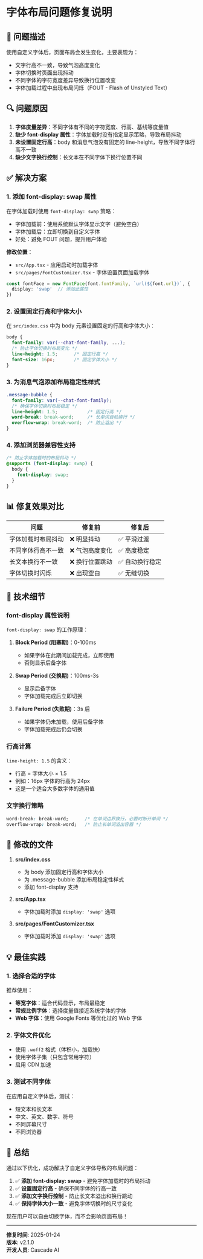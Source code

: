 # 字体布局问题修复说明

## 🐛 问题描述

使用自定义字体后，页面布局会发生变化，主要表现为：
- 文字行高不一致，导致气泡高度变化
- 字体切换时页面出现抖动
- 不同字体的字符宽度差异导致换行位置改变
- 字体加载过程中出现布局闪烁（FOUT - Flash of Unstyled Text）

## 🔍 问题原因

1. **字体度量差异**：不同字体有不同的字符宽度、行高、基线等度量值
2. **缺少 font-display 属性**：字体加载时没有指定显示策略，导致布局抖动
3. **未设置固定行高**：body 和消息气泡没有固定的 line-height，导致不同字体行高不一致
4. **缺少文字换行控制**：长文本在不同字体下换行位置不同

## ✅ 解决方案

### 1. 添加 font-display: swap 属性

在字体加载时使用 `font-display: swap` 策略：
- 字体加载前：使用系统默认字体显示文字（避免空白）
- 字体加载后：立即切换到自定义字体
- 好处：避免 FOUT 问题，提升用户体验

**修改位置**：
- `src/App.tsx` - 应用启动时加载字体
- `src/pages/FontCustomizer.tsx` - 字体设置页面加载字体

```typescript
const fontFace = new FontFace(font.fontFamily, `url(${font.url})`, {
  display: 'swap'  // 添加此属性
})
```

### 2. 设置固定行高和字体大小

在 `src/index.css` 中为 body 元素设置固定的行高和字体大小：

```css
body {
  font-family: var(--chat-font-family, ...);
  /* 防止字体切换时布局变化 */
  line-height: 1.5;      /* 固定行高 */
  font-size: 16px;       /* 固定字体大小 */
}
```

### 3. 为消息气泡添加布局稳定性样式

```css
.message-bubble {
  font-family: var(--chat-font-family);
  /* 确保字体切换时布局稳定 */
  line-height: 1.5;           /* 固定行高 */
  word-break: break-word;     /* 长单词自动换行 */
  overflow-wrap: break-word;  /* 防止溢出 */
}
```

### 4. 添加浏览器兼容性支持

```css
/* 防止字体加载时的布局抖动 */
@supports (font-display: swap) {
  body {
    font-display: swap;
  }
}
```

## 📊 修复效果对比

| 问题 | 修复前 | 修复后 |
|------|--------|--------|
| 字体加载时布局抖动 | ❌ 明显抖动 | ✅ 平滑过渡 |
| 不同字体行高不一致 | ❌ 气泡高度变化 | ✅ 高度稳定 |
| 长文本换行不一致 | ❌ 换行位置跳动 | ✅ 自动换行稳定 |
| 字体切换时闪烁 | ❌ 出现空白 | ✅ 无缝切换 |

## 🎯 技术细节

### font-display 属性说明

`font-display: swap` 的工作原理：

1. **Block Period (阻塞期)**：0-100ms
   - 如果字体在此期间加载完成，立即使用
   - 否则显示后备字体

2. **Swap Period (交换期)**：100ms-3s
   - 显示后备字体
   - 字体加载完成后立即切换

3. **Failure Period (失败期)**：3s 后
   - 如果字体仍未加载，使用后备字体
   - 字体加载完成后仍会切换

### 行高计算

`line-height: 1.5` 的含义：
- 行高 = 字体大小 × 1.5
- 例如：16px 字体的行高为 24px
- 这是一个适合大多数字体的通用值

### 文字换行策略

```css
word-break: break-word;      /* 在单词边界换行，必要时断开单词 */
overflow-wrap: break-word;   /* 防止长单词溢出容器 */
```

## 🔧 修改的文件

1. **src/index.css**
   - 为 body 添加固定行高和字体大小
   - 为 .message-bubble 添加布局稳定性样式
   - 添加 font-display 支持

2. **src/App.tsx**
   - 字体加载时添加 `display: 'swap'` 选项

3. **src/pages/FontCustomizer.tsx**
   - 字体加载时添加 `display: 'swap'` 选项

## 💡 最佳实践

### 1. 选择合适的字体

推荐使用：
- **等宽字体**：适合代码显示，布局最稳定
- **常规比例字体**：选择度量值接近系统字体的字体
- **Web 字体**：使用 Google Fonts 等优化过的 Web 字体

### 2. 字体文件优化

- 使用 `.woff2` 格式（体积小，加载快）
- 使用字体子集（只包含常用字符）
- 启用 CDN 加速

### 3. 测试不同字体

在应用自定义字体后，测试：
- 短文本和长文本
- 中文、英文、数字、符号
- 不同屏幕尺寸
- 不同浏览器

## 🎉 总结

通过以下优化，成功解决了自定义字体导致的布局问题：

1. ✅ **添加 font-display: swap** - 避免字体加载时的布局抖动
2. ✅ **设置固定行高** - 确保不同字体的行高一致
3. ✅ **添加文字换行控制** - 防止长文本溢出和换行跳动
4. ✅ **保持字体大小一致** - 避免字体切换时的尺寸变化

现在用户可以自由切换字体，而不会影响页面布局！

---

**修复时间**: 2025-01-24  
**版本**: v2.1.0  
**开发人员**: Cascade AI
